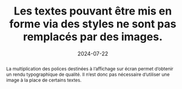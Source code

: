 ---
title: Les textes pouvant être mis en forme via des styles ne sont pas remplacés par des images.
abstract: La multiplication des polices destinées à l’affichage sur écran permet d’obtenir un rendu typographique de qualité. Il n’est donc pas nécessaire d’utiliser une image à la place de certains textes.
categories: 
    - "Présentation"
agrege: O4182-E062
opquast: '4 182'
indiceebook: '62'
description: "Règle n° 062"
before: "061"
weight: "062"
after: "063"
actif: '1'
layout: rules
date: 2024-07-22
tags: 
    - "Affichage"
    - "Utilisabilité"
    - "Lisibilité"
objectif: 
    - "Faciliter l’adaptation du rendu au media (mobile ou autre) ou aux besoins de les lectrices et lecteurs (agrandissement de la taille des caractères, modification des couleurs, de la police, de la graisse, de la justification, etc.)."
    - "Améliorer l’accessibilité des contenus aux lectrices et lecteurs handicapées."
    - "Améliorer la prise en compte des contenus par les moteurs de recherche propres aux logiciels de lecture."
Meo: 
    - "Utiliser des textes HTML mis en forme à l’aide des styles CSS (et en particulier les polices de caractères téléchargeables ou Web fonts)"
Controle: 
    - "Cette vérification nécessite l’examen visuel des pages pour identifier les images ne contenant que du texte et évaluer si une mise en forme via CSS aurait permis d’obtenir un rendu équivalent. Pour chaque page contenant des textes mis en images&nbsp;: Passer en revue les images (images HTML et éventuelles images d’arrière-plan CSS utilisées pour simuler une texture particulière&nbsp;: parchemin, feuille de cahier, etc.). Vérifier que les textes mis en image correspondent uniquement à des mises en forme ne pouvant être obtenues via les styles CSS. Sont exclus de cette exigence&nbsp;: les logos, les éléments graphiques de promotion."
epubcheck: 
ace: 
humancheck: true
ReadiumGoToolkit: 
Source: 
    - "Opquast"
Referentiel:  
    - "N/A"
steps: 
    - "Conception"
    - "Fabrication"
    - "Développement"
---